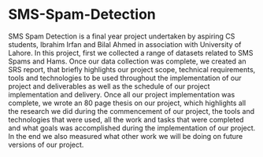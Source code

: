 # SMS-Spam-Detection
SMS Spam Detection is a final year project undertaken by aspiring CS students, Ibrahim Irfan and Bilal Ahmed in association with University of Lahore. In this project, first we collected a range of datasets related to SMS Spams and Hams. Once our data collection was complete, we created an SRS report, that briefly highlights our project scope, technical requirements, tools and technologies to be used throughout the implementation of our project and deliverables as well as the schedule of our project implementation and delivery. Once all our project implementation was complete, we wrote an 80 page thesis on our project, which highlights all the research we did during the commencement of our project, the tools and technologies that were used, all the work and tasks that were completed and what goals was accomplished during the implementation of our project. In the end we also measured what other work we will be doing on future versions of our project.
